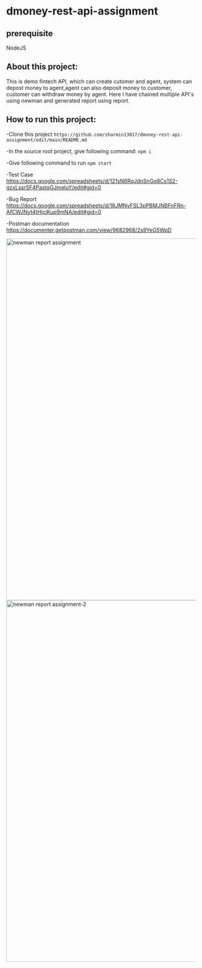 # dmoney-rest-api-assignment

## prerequisite
NodeJS

## About this project:
This is demo fintech API, which can create cutomer and agent, system can depost money to agent,agent can also deposit money to customer, customer can withdraw money by agent.
Here I have chained multiple API's using newman and generated report using report.

## How to run this project:
-Clone this project
``` https://github.com/sharmin13017/dmoney-rest-api-assignment/edit/main/README.md ``` 

-In the source root project, give following command:
 ``` npm i ```
 
-Give following command to run
 ``` npm start ``` 

 -Test Case
 https://docs.google.com/spreadsheets/d/121sN6RqJdnSnGq8Cs1S2-gzxLssrSF4PastqGJmeluY/edit#gid=0

 -Bug Report
https://docs.google.com/spreadsheets/d/18JMNvFSL3pPBMJNBFnFRn-AfCWJNyt4tHjcjKup9mNA/edit#gid=0
 

-Postman documentation
https://documenter.getpostman.com/view/9682968/2s9YeG5WpD



<img width="959" alt="newman report assignment" src="https://github.com/sharmin13017/dmoney-rest-api-assignment/assets/151603424/f62c03ff-483b-41a2-ab06-ff06b17fa9ef">


<img width="959" alt="newman report assignment-2" src="https://github.com/sharmin13017/dmoney-rest-api-assignment/assets/151603424/7d34441f-88bc-4123-a7d4-1f0510f08557">

